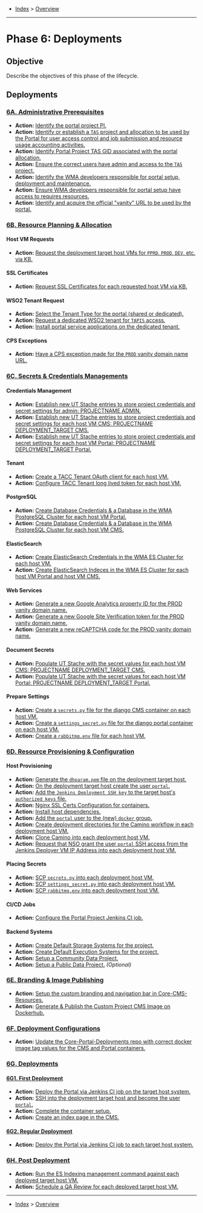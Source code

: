 - [Index](../index.md) > [Overview](overview.md)

---

<a id="phase-06"></a>

# Phase 6: Deployments

## Objective

Describe the objectives of this phase of the lifecycle.

<a id="actions"></a>

## Deployments

<a id="6a"></a>

### [6A. Administrative Prerequisites](phase_06_A#top)

- **Action:** [Identify the portal project PI.](phase_06_A#6a-action-01)
- **Action:** [Identify or establish a `TAS` project and allocation to be used by the Portal for user access control and job submission and resource usage accounting activities.](phase_06_A#6a-action-02)
- **Action:** [Identify Portal Project TAS GID associated with the portal allocation.](phase_06_A#6a-action-03)
- **Action:** [Ensure the correct users have admin and access to the `TAS` project.](phase_06_A#6a-action-04)
- **Action:** [Identify the WMA developers responsible for portal setup, deployment and maintenance.](phase_06_A#6a-action-05)
- **Action:** [Ensure WMA developers responsible for portal setup have access to requires resources.](phase_06_A#6a-action-06)
- **Action:** [Identify and acquire the official "vanity" URL to be used by the portal.](phase_06_A#6a-action-07)

<a id="6b"></a>

### [6B. Resource Planning & Allocation](phase_06_B#top)

#### Host VM Requests

- **Action:** [Request the deployment target host VMs for `PPRD`, `PROD`, `DEV`, etc. via KB.](phase_06_B#6b-action-01)

#### SSL Certificates

- **Action:** [Request SSL Certificates for each requested host VM via KB.](phase_06_B#6b-action-02)

#### WSO2 Tenant Request

- **Action:** [Select the Tenant Type for the portal (shared or dedicated).](phase_06_B#6b-action-03)
- **Action:** [Request a dedicated WSO2 tenant for `TAPIS` access.](phase_06_B#6b-action-04)
- **Action:** [Install portal service applications on the dedicated tenant.](phase_06_B#6b-action-05)

#### CPS Exceptions

- **Action:** [Have a CPS exception made for the `PROD` vanity domain name URL.](phase_06_B#6b-action-06)

<a id="6c"></a>

### [6C. Secrets & Credentials Managements](phase_06_C#top)

#### Credentials Management

- **Action:** [Establish new UT Stache entries to store project credentials and secret settings for admin: PROJECTNAME ADMIN.](phase_06_C#6c-action-01)
- **Action:** [Establish new UT Stache entries to store project credentials and secret settings for each host VM CMS: PROJECTNAME DEPLOYMENT_TARGET CMS.](phase_06_C#6c-action-02)
- **Action:** [Establish new UT Stache entries to store project credentials and secret settings for each host VM Portal: PROJECTNAME DEPLOYMENT_TARGET Portal.](phase_06_C#6c-action-03)

#### Tenant

- **Action:** [Create a TACC Tenant OAuth client for each host VM.](phase_06_C#6c-action-04)
- **Action:** [Configure TACC Tenant long lived token for each host VM.](phase_06_C#6c-action-05)

#### PostgreSQL

- **Action:** [Create Database Credentials & a Database in the WMA PostgreSQL Cluster for each host VM Portal.](phase_06_C#6c-action-06)
- **Action:** [Create Database Credentials & a Database in the WMA PostgreSQL Cluster for each host VM CMS.](phase_06_C#6c-action-07)

#### ElasticSearch

- **Action:** [Create ElasticSearch Credentials in the WMA ES Cluster for each host VM.](phase_06_C#6c-action-08)
- **Action:** [Create ElasticSearch Indeces in the WMA ES Cluster for each host VM Portal and host VM CMS.](phase_06_C#6c-action-09)

#### Web Services

- **Action:** [Generate a new Google Analytics property ID for the PROD vanity domain name.](phase_06_C#6c-action-10)
- **Action:** [Generate a new Google Site Verification token for the PROD vanity domain name.](phase_06_C#6c-action-11)
- **Action:** [Generate a new reCAPTCHA code for the PROD vanity domain name.](phase_06_C#6c-action-12)

#### Document Secrets

- **Action:** [Populate UT Stache with the secret values for each host VM CMS: PROJECTNAME DEPLOYMENT_TARGET CMS.](phase_06_C#6c-action-13)
- **Action:** [Populate UT Stache with the secret values for each host VM Portal: PROJECTNAME DEPLOYMENT_TARGET Portal.](phase_06_C#6c-action-14)

#### Prepare Settings

- **Action:** [Create a `secrets.py` file for the django CMS container on each host VM.](phase_06_C#6c-action-15)
- **Action:** [Create a `settings_secret.py` file for the django portal container on each host VM.](phase_06_C#6c-action-16)
- **Action:** [Create a `rabbitmq.env` file for each host VM.](phase_06_C#6c-action17)

<a id="6d"></a>

### [6D. Resource Provisioning & Configuration](phase_06_D#top)

#### Host Provisioning

- **Action:** [Generate the `dhparam.pem` file on the deployment target host.](phase_06_D#6d-action-01)
- **Action:** [On the deployment target host create the user `portal`.](phase_06_D#6d-action-02)
- **Action:** [Add the `Jenkins Deployment SSH key` to the target host's `authorized keys` file.](phase_06_D#6d-action-03)
- **Action:** [Nginx SSL Certs Configuration for containers.](phase_06_D#6d-action-04)
- **Action:** [Install host dependencies.](phase_06_D#6d-action-05)
- **Action:** [Add the `portal` user to the (new) `docker` group.](phase_06_D#6d-action-06)
- **Action:** [Create deployment directories for the Camino workflow in each deployment host VM.](phase_06_D#6d-action-07)
- **Action:** [Clone Camino into each deployment host VM.](phase_06_D#6d-action-08)
- **Action:** [Request that NSO grant the user `portal` SSH access from the Jenkins Deployer VM IP Address into each deployment host VM.](phase_06_D#6d-action-09)

#### Placing Secrets

- **Action:** [SCP `secrets.py` into each deployment host VM.](phase_06_D#6d-action-10)
- **Action:** [SCP `settings_secret.py` into each deployment host VM.](phase_06_D#6d-action-11)
- **Action:** [SCP `rabbitmq.env` into each deployment host VM.](phase_06_D#6d-action-12)

#### CI/CD Jobs

- **Action:** [Configure the Portal Project Jenkins CI job.](phase_06_D#6d-action-13)

#### Backend Systems

- **Action:** [Create Default Storage Systems for the project.](phase_06_D#6d-action-14)
- **Action:** [Create Default Execution Systems for the project.](phase_06_D#6d-action-15)
- **Action:** [Setup a Community Data Project.](phase_06_D#6d-action-16)
- **Action:** [Setup a Public Data Project.](phase_06_D#6d-action-17) _(Optional)_

<a id="6e"></a>

### [6E. Branding & Image Publishing](phase_06_E#top)

- **Action:** [Setup the custom branding and navigation bar in Core-CMS-Resources.](phase_06_E#6e-action-01)
- **Action:** [Generate & Publish the Custom Project CMS Image on Dockerhub.](phase_06_E#6e-action-02)

<a id="6f"></a>

### [6F. Deployment Configurations](phase_06_F#top)

- **Action:** [Update the Core-Portal-Deployments repo with correct docker image tag values for the CMS and Portal containers.](phase_06_F#6f-action-01)

<a id="6g"></a>

### [6G. Deployments](phase_06_G#top)

<a id="6g1"></a>

#### [6G1. First Deployment](phase_06_G#6g1)

- **Action:** [Deploy the Portal via Jenkins CI job on the target host system.](phase_06_G#6g-action-01)
- **Action:** [SSH into the deployment target host and become the user `portal`.](phase_06_G#6g-action-02)
- **Action:** [Complete the container setup.](phase_06_G#6g-action-03)
- **Action:** [Create an index page in the CMS.](phase_06_G#6g-action-04)

<a id="6g2"></a>

#### [6G2. Regular Deployment](phase_06_G#6g2)

- **Action:** [Deploy the Portal via Jenkins CI job to each target host system.](phase_06_G#6g-action-05)

<a id="6h"></a>

### [6H. Post Deployment](phase_06_H#top)

- **Action:** [Run the ES Indexing management command against each deployed target host VM.](phase_06_H#6h-action-01)
- **Action:** [Schedule a QA Review for each deployed target host VM.](phase_06_H#6h-action-02)

---

- [Index](../index.md) > [Overview](overview.md)
